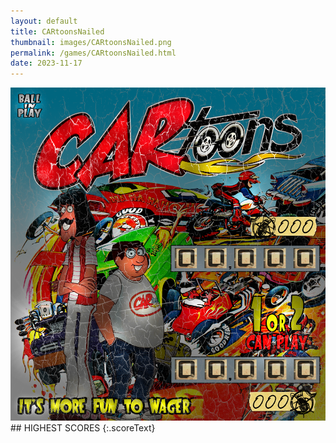 ```yaml
---
layout: default
title: CARtoonsNailed
thumbnail: images/CARtoonsNailed.png
permalink: /games/CARtoonsNailed.html
date: 2023-11-17
---
```


<img src="../images/CARtoonsNailed.png" class="gameThumbnail img-fluid mx-auto align-middle">
## HIGHEST SCORES
{:.scoreText}

